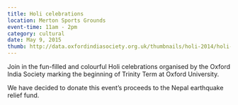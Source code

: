 ```yaml
---
title: Holi celebrations
location: Merton Sports Grounds
event-time: 11am - 2pm
category: cultural
date: May 9, 2015
thumb: http://data.oxfordindiasociety.org.uk/thumbnails/holi-2014/holi-2014.jpg
---
```


Join in the fun-filled and colourful Holi celebrations organised by the Oxford India Society 
marking the beginning of Trinity Term at Oxford University.

We have decided to donate this event’s proceeds to the Nepal earthquake relief fund.

 
